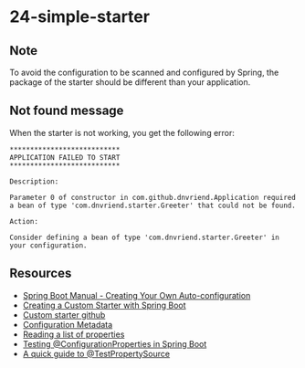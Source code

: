# 24-simple-starter

## Note
To avoid the configuration to be scanned and configured by Spring, the package of the starter should be different
than your application.

## Not found message
When the starter is not working, you get the following error:

```test
***************************
APPLICATION FAILED TO START
***************************

Description:

Parameter 0 of constructor in com.github.dnvriend.Application required a bean of type 'com.dnvriend.starter.Greeter' that could not be found.

Action:

Consider defining a bean of type 'com.dnvriend.starter.Greeter' in your configuration.
```

## Resources
- [Spring Boot Manual - Creating Your Own Auto-configuration](https://docs.spring.io/spring-boot/docs/current/reference/html/boot-features-developing-auto-configuration.html)
- [Creating a Custom Starter with Spring Boot](https://www.baeldung.com/spring-boot-custom-starter)
- [Custom starter github](https://github.com/eugenp/tutorials/tree/master/spring-boot-custom-starter)
- [Configuration Metadata](https://docs.spring.io/spring-boot/docs/current/reference/html/configuration-metadata.html)
- [Reading a list of properties](https://stackoverflow.com/questions/12576156/reading-a-list-from-properties-file-and-load-with-spring-annotation-value)
- [Testing @ConfigurationProperties in Spring Boot](https://tuhrig.de/testing-configurationproperties-in-spring-boot/)
- [A quick guide to @TestPropertySource](https://www.baeldung.com/spring-test-property-source)
